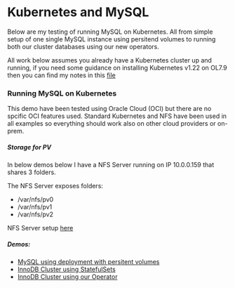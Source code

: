 # Kubernetes and MySQL

Below are my testing of running MySQL on Kubernetes. All from simple setup of one single MySQL instance using persitend volumes to running both our cluster databases using our new operators.

All work below assumes you already have a Kubernetes cluster up and running, if you need some guidance on installing Kubernetes v1.22 on OL7.9 then you can find my notes in this [file](https://github.com/wwwted/Kubernetes/blob/master/misc/k8s-install.txt)

### Running MySQL on Kubernetes
This demo have been tested using Oracle Cloud (OCI) but there are no spcific OCI features used. Standard Kubernetes and NFS have been used in all examples so everything should work also on other cloud providers or on-prem.

##### Storage for PV
In below demos below I have a NFS Server running on IP 10.0.0.159 that shares 3 folders.

The NFS Server exposes folders:
- /var/nfs/pv0
- /var/nfs/pv1
- /var/nfs/pv2 

NFS Server setup [here](https://github.com/wwwted/Kubernetes/blob/master/nfs.md)

##### Demos: 
- [MySQL using deployment with persitent volumes](https://github.com/wwwted/Kubernetes/blob/master/k8s_mysql.md)
- [InnoDB Cluster using StatefulSets](https://github.com/wwwted/Kubernetes/blob/master/k8s_innodb_cluster.md)
- [InnoDB Cluster using our Operator](https://github.com/wwwted/Kubernetes/blob/master/k8s_innodb_cluster_operator.md)
